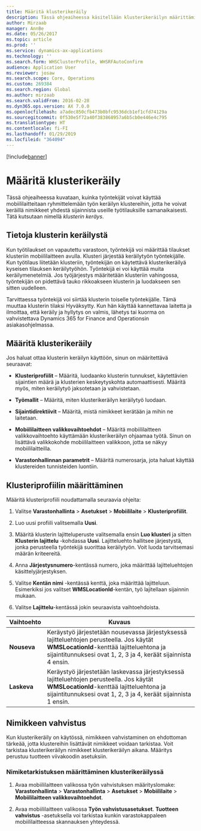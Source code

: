 ```yaml
---
title: Määritä klusterikeräily
description: Tässä ohjeaiheessa käsitellään klusterikeräilyn määrittämistä ja nimikevahvistuksen käyttämistä klusterikeräilyssä.
author: Mirzaab
manager: AnnBe
ms.date: 05/26/2017
ms.topic: article
ms.prod: ''
ms.service: dynamics-ax-applications
ms.technology: ''
ms.search.form: WHSClusterProfile, WHSRFAutoConfirm
audience: Application User
ms.reviewer: josaw
ms.search.scope: Core, Operations
ms.custom: 269384
ms.search.region: Global
ms.author: mirzaab
ms.search.validFrom: 2016-02-28
ms.dyn365.ops.version: AX 7.0.0
ms.openlocfilehash: a7adec850cfb473b0bfc9536dcb1ef1cfd74129a
ms.sourcegitcommit: 0f530e5f72a40f383868957a6b5cb0e446e4c795
ms.translationtype: HT
ms.contentlocale: fi-FI
ms.lasthandoff: 01/29/2019
ms.locfileid: "364094"
---
```

[!include[banner](../includes/banner.md)]

# <a name="set-up-cluster-picking"></a>Määritä klusterikeräily

Tässä ohjeaiheessa kuvataan, kuinka työntekijät voivat käyttää mobiililaitteitaan ryhmittelemään työn keräilyn klustereihin, jotta he voivat keräillä nimikkeet yhdestä sijainnista useille työtilauksille samanaikaisesti. Tätä kutsutaan nimellä *klusterin keräys*.

## <a name="about-cluster-picking"></a>Tietoja klusterin keräilystä

Kun työtilaukset on vapautettu varastoon, työntekijä voi määrittää tilaukset klusteriin mobiililaitteen avulla. Klusteri järjestää keräilytyön työntekijälle. Kun työtilaus liitetään klusteriin, työntekijän on käytettävä klusterikeräilyä kyseisen tilauksen keräilytyöhön. Työntekijä ei voi käyttää muita keräilymenetelmiä. Jos työjärjestys määritetään klusteriin vahingossa, työntekijän on pidettävä tauko rikkoakseen klusterin ja luodakseen sen sitten uudelleen.

Tarvittaessa työntekijä voi siirtää klusterin toiselle työntekijälle. Tämä muuttaa klusterin tilaksi Hyväksytty. Kun hän käyttää kannettavaa laitetta ja ilmoittaa, että keräily ja hyllytys on valmis, lähetys tai kuorma on vahvistettava Dynamics 365 for Finance and Operationsin asiakasohjelmassa.

## <a name="set-up-cluster-picking"></a>Määritä klusterikeräily

Jos haluat ottaa klusterin keräilyn käyttöön, sinun on määritettävä seuraavat:

-   **Klusteriprofiilit** – Määritä, luodaanko klusterin tunnukset, käytettävien sijaintien määrä ja klusterien keskeytyskohta automaattisesti. Määritä myös, miten keräilytyö jaksotetaan ja vahvistetaan.

-   **Työmallit** – Määritä, miten klusterikeräilyn keräilytyö luodaan.

-   **Sijaintidirektiivit** – Määritä, mistä nimikkeet kerätään ja mihin ne laitetaan.

-   **Mobiililaitteen valikkovaihtoehdot** – Määritä mobiililaitteen valikkovaihtoehto käyttämään klusterikeräilyn ohjaamaa työtä. Sinun on lisättävä valikkokohde mobiililaitteen valikkoon, jotta se näkyy mobiililaitteilla.

-   **Varastonhallinnan parametrit** – Määritä numerosarja, jota haluat käyttää klustereiden tunnisteiden luontiin.

## <a name="set-up-a-cluster-profile"></a>Klusteriprofiilin määrittäminen

Määritä klusteriprofiili noudattamalla seuraavia ohjeita:

1.  Valitse **Varastonhallinta** \> **Asetukset** \> **Mobiililaite** \> **Klusteriprofiilit**.

2.  Luo uusi profiili valitsemalla **Uusi**.

3.  Määritä klusterin lajitteluperuste valitsemalla ensin **Luo klusteri** ja sitten **Klusterin lajittelu** -kohdassa **Uusi**. Lajitteluehto hallitsee järjestystä, jonka perusteella työntekijä suorittaa keräilytyön. Voit luoda tarvitsemasi määrän kriteereitä.

4.  Anna **Järjestysnumero**-kentässä numero, joka määrittää lajitteluehtojen käsittelyjärjestyksen.

5.  Valitse **Kentän nimi** -kentässä kenttä, joka määrittää lajitteluun. Esimerkiksi jos valitset **WMSLocationId**-kentän, työ lajitellaan sijainnin mukaan.

6.  Valitse **Lajittelu**-kentässä jokin seuraavista vaihtoehdoista.

| **Vaihtoehto**     | **Kuvaus**                                                                                                                                                                                                                    |
|----------------|------------------------------------------------------------------------------------------------------------------------------------------------------------------------------------------------------------------------------------|
| **Nouseva**  | Keräystyö järjestetään nousevassa järjestyksessä lajitteluehtojen perusteella. Jos käytät **WMSLocationId**-kenttää lajitteluehtona ja sijaintitunnuksesi ovat 1, 2, 3 ja 4, keräät sijainnista 4 ensin. |
| **Laskeva** | Keräystyö järjestetään laskevassa järjestyksessä lajitteluehtojen perusteella. Jos käytät **WMSLocationId**-kenttää lajitteluehtona ja sijaintitunnuksesi ovat 1, 2, 3 ja 4, keräät sijainnista 1 ensin. |

## <a name="item-confirmation"></a>Nimikkeen vahvistus

Kun klusterikeräily on käytössä, nimikkeen vahvistaminen on ehdottoman tärkeää, jotta klustereihin lisättävät nimikkeet voidaan tarkistaa. Voit tarkistaa klusterikeräilyn nimikkeet klusterikeräilyn aikana. Määritys perustuu tuotteen viivakoodin asetuksiin.

### <a name="set-up-item-verification-with-cluster-picking"></a>Nimiketarkistuksen määrittäminen klusterikeräilyssä

1.  Avaa mobiililaitteen valikossa työn vahvistuksen määrityslomake: **Varastonhallinta** \> **Varastonhallinta** \> **Asetukset** \> **Mobiililaite** \> **Mobiililaitteen valikkovaihtoehdot**.

2.  Avaa mobiililaitteen valikossa **Työn vahvistusasetukset**. **Tuotteen vahvistus** -asetuksella voi tarkistaa kunkin varastokappaleen mobiililaitteessa skannauksen yhteydessä.
